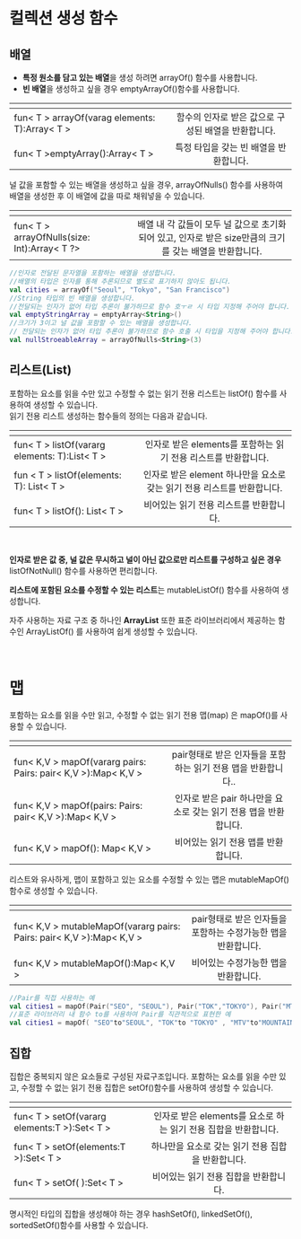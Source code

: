 # 컬렉션 생성 함수

## **배열**

- **특정 원소를 담고 있는 배열**을 생성 하려면 arrayOf() 함수를 사용합니다. 
- **빈 배열**을 생성하고 싶을 경우 emptyArrayOf()함수를 사용합니다. 


 | <center> </center> |  |
|:--------|:--------:|
|  fun< T > arrayOf(varag elements: T):Array< T >  | 함수의 인자로 받은 값으로 구성된 배열을 반환합니다.  | 
|fun< T >emptyArray():Array< T > | 특정 타입을 갖는 빈 배열을 반환합니다.| 

널 값을 포함할 수 있는 배열을 생성하고 싶을 경우, arrayOfNulls() 함수를 사용하여 배열을 생성한 후 이 배열에 값을 따로 채워넣을 수 있습니다.

 | <center> </center> |  |
|:--------|:--------:|
|  fun< T > arrayOfNulls(size: Int):Array< T ?>  | 배열 내 각 값들이 모두 널 값으로 초기화 되어 있고, 인자로 받은 size만큼의 크기를 갖는 배열을 반환합니다.   | 

```kotlin
//인자로 전달된 문자열을 포함하는 배열을 생성합니다. 
//배열의 타입은 인자를 통해 추론되므로 별도로 표기하지 않아도 됩니다. 
val cities = arrayOf("Seoul", "Tokyo", "San Francisco")
//String 타입의 빈 배열을 생성합니다. 
//전달되는 인자가 없어 타입 추론이 불가하므로 함수 호ㅜㄹ 시 타입 지정해 주어야 합니다. 
val emptyStringArray = emptyArray<String>()
//크기가 3이고 널 값을 포함할 수 있는 배열을 생성합니다.
// 전달되는 인자가 없어 타입 추론이 불가하므로 함수 호출 시 타입을 지정해 주어야 합니다.
val nullStroeableArray = arrayOfNulls<String>(3)

```


## 리스트(List)

포함하는 요소를 읽을 수만 있고 수정할 수 없는 읽기 전용 리스트는 listOf() 함수를 사용하여 생성할 수 있습니다.   
읽기 전용 리스트 생성하는 함수들의 정의는 다음과 같습니다. 

 | <center> </center> |  |
|:--------|:--------:|
|  fun< T > listOf(vararg elements: T):List< T >  | 인자로 받은 elements를 포함하는 읽기 전용 리스트를 반환합니다.  |
|  fun < T > listOf(elements: T): List< T > | 인자로 받은 element 하나만을 요소로 갖는 읽기 전용 리스트를 반환합니다. |
| fun< T > listOf(): List< T > | 비어있는 읽기 전용 리스트를 반환합니다.|

<br/>


**인자로 받은 값 중, 널 값은 무시하고 널이 아닌 값으로만 리스트를 구성하고 싶은 경우** listOfNotNull() 함수를 사용하면 편리합니다. 

**리스트에 포함된 요소를 수정할 수 있는 리스트**는 mutableListOf() 함수를 사용하여 생성합니다. 

자주 사용하는 자료 구조 중 하나인 **ArrayList** 또한 표준 라이브러리에서 제공하는 함수인 ArrayListOf() 를 사용하여 쉽게 생성할 수 있습니다. 


<br/>

# 맵

포함하는 요소를 읽을 수만 읽고, 수정할 수 없는 읽기 전용 맵(map) 은 mapOf()를 사용할 수 있습니다. 

| <center> </center> |  |
|:--------|:--------:|
|  fun< K,V > mapOf(vararg pairs: Pairs: pair< K,V >):Map< K,V >  | pair형태로 받은 인자들을 포함하는 읽기 전용 맵을 반환합니다..   |
|  fun< K,V > mapOf(pairs: Pairs: pair< K,V >):Map< K,V >  | 인자로 받은 pair 하나만을 요소로 갖는 읽기 전용 맵을 반환합니다. |
| fun< K,V > mapOf(): Map< K,V > | 비어있는 읽기 전용 맵를 반환합니다.|

리스트와 유사하게, 맵이 포함하고 있는 요소를 수정할 수 있는 맵은 mutableMapOf()함수로 생성할 수 있습니다. 

| <center> </center> |  |
|:--------|:--------:|
|  fun< K,V > mutableMapOf(vararg pairs: Pairs: pair< K,V >):Map< K,V >  | pair형태로 받은 인자들을 포함하는 수정가능한  맵을 반환합니다.   |
|  fun< K,V > mutableMapOf():Map< K,V >  | 비어있는 수정가능한 맵을 반환합니다.|

```kotlin
//Pair를 직접 사용하는 예
val cities1 = mapOf(Pair("SEO", "SEOUL"), Pair("TOK","TOKYO"), Pair("MTV", "MOUNTAIN VIEW"))
//표준 라이브러리 내 함수 to를 사용하여 Pair를 직관적으로 표현한 예
val cities1 = mapOf( "SEO"to"SEOUL", "TOK"to "TOKYO" , "MTV"to"MOUNTAIN VIEW")
```

## 집합

집합은 중복되지 않은 요소들로 구성된 자료구조입니다. 포함하는 요소를 읽을 수만 있고, 수정할 수 없는 읽기 전용 집합은 setOf()함수를 사용하여 생성할 수 있습니다. 

| <center> </center> |  |
|:--------|:--------:|
|  fun< T > setOf(vararg elements:T >):Set< T >  | 인자로 받은 elements를 요소로 하는 읽기 전용 집합을 반환합니다.  |
|  fun< T > setOf(elements:T >):Set< T >   | 하나만을 요소로 갖는 읽기 전용 집합을 반환합니다. |
|   fun< T > setOf( ):Set< T >  | 비어있는 읽기 전용 집합을 반환합니다.|

명시적인 타입의 집합을 생성해야 하는 경우 hashSetOf(), linkedSetOf(), sortedSetOf()함수를 사용할 수 있습니다.